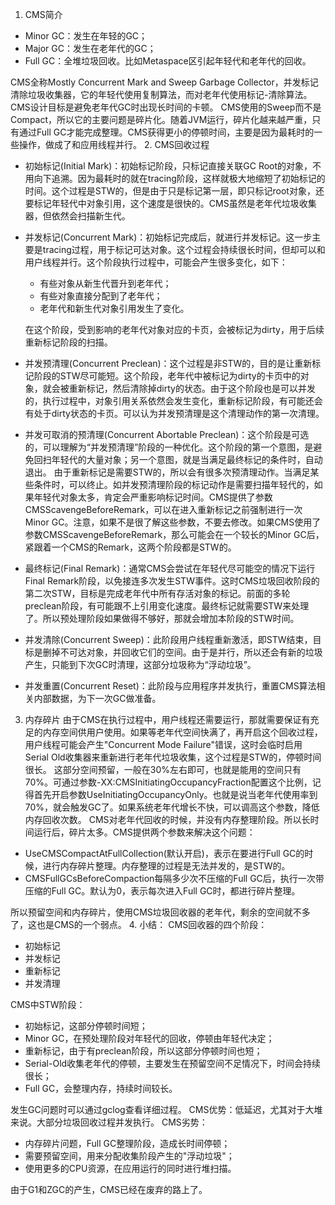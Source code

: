 1. CMS简介
 - Minor GC：发生在年轻的GC；
 - Major GC：发生在老年代的GC；
 - Full GC：全堆垃圾回收。比如Metaspace区引起年轻代和老年代的回收。

 CMS全称Mostly Concurrent Mark and Sweep Garbage Collector，并发标记清除垃圾收集器，它的年轻代使用复制算法，而对老年代使用标记-清除算法。CMS设计目标是避免老年代GC时出现长时间的卡顿。
 CMS使用的Sweep而不是Compact，所以它的主要问题是碎片化。随着JVM运行，碎片化越来越严重，只有通过Full GC才能完成整理。CMS获得更小的停顿时间，主要是因为最耗时的一些操作，做成了和应用线程并行。
2. CMS回收过程
 - 初始标记(Initial Mark)：初始标记阶段，只标记直接关联GC Root的对象，不用向下追溯。因为最耗时的就在tracing阶段，这样就极大地缩短了初始标记的时间。这个过程是STW的，但是由于只是标记第一层，即只标记root对象，还要标记年轻代中对象引用，这个速度是很快的。CMS虽然是老年代垃圾收集器，但依然会扫描新生代。
 - 并发标记(Concurrent Mark)：初始标记完成后，就进行并发标记。这一步主要是tracing过程，用于标记可达对象。这个过程会持续很长时间，但却可以和用户线程并行。这个阶段执行过程中，可能会产生很多变化，如下：
    - 有些对象从新生代晋升到老年代；
    - 有些对象直接分配到了老年代；
    - 老年代和新生代对象引用发生了变化。 
    
    在这个阶段，受到影响的老年代对象对应的卡页，会被标记为dirty，用于后续重新标记阶段的扫描。
 - 并发预清理(Concurrent Preclean)：这个过程是非STW的，目的是让重新标记阶段的STW尽可能短。这个阶段，老年代中被标记为dirty的卡页中的对象，就会被重新标记，然后清除掉dirty的状态。由于这个阶段也是可以并发的，执行过程中，对象引用关系依然会发生变化，重新标记阶段，有可能还会有处于dirty状态的卡页。可以认为并发预清理是这个清理动作的第一次清理。
 - 并发可取消的预清理(Concurrent Abortable Preclean)：这个阶段是可选的，可以理解为“并发预清理”阶段的一种优化。这个阶段的第一个意图，是避免回扫年轻代的大量对象；另一个意图，就是当满足最终标记的条件时，自动退出。
 由于重新标记是需要STW的，所以会有很多次预清理动作。当满足某些条件时，可以终止。如并发预清理阶段的标记动作是需要扫描年轻代的，如果年轻代对象太多，肯定会严重影响标记时间。CMS提供了参数CMSScavengeBeforeRemark，可以在进入重新标记之前强制进行一次Minor GC。注意，如果不是很了解这些参数，不要去修改。如果CMS使用了参数CMSScavengeBeforeRemark，那么可能会在一个较长的Minor GC后，紧跟着一个CMS的Remark，这两个阶段都是STW的。
 - 最终标记(Final Remark)：通常CMS会尝试在年轻代尽可能空的情况下运行Final Remark阶段，以免接连多次发生STW事件。这时CMS垃圾回收阶段的第二次STW，目标是完成老年代中所有存活对象的标记。前面的多轮preclean阶段，有可能跟不上引用变化速度。最终标记就需要STW来处理了。所以预处理阶段如果做得不够好，那就会增加本阶段的STW时间。
 - 并发清除(Concurrent Sweep)：此阶段用户线程重新激活，即STW结束，目标是删掉不可达对象，并回收它们的空间。由于是并行，所以还会有新的垃圾产生，只能到下次GC时清理，这部分垃圾称为“浮动垃圾”。
 - 并发重置(Concurrent Reset)：此阶段与应用程序并发执行，重置CMS算法相关内部数据，为下一次GC做准备。

3. 内存碎片
 由于CMS在执行过程中，用户线程还需要运行，那就需要保证有充足的内存空间供用户使用。如果等老年代空间快满了，再开启这个回收过程，用户线程可能会产生"Concurrent Mode Failure"错误，这时会临时启用Serial Old收集器来重新进行老年代垃圾收集，这个过程是STW的，停顿时间很长。
 这部分空间预留，一般在30%左右即可，也就是能用的空间只有70%。可通过参数-XX:CMSInitiatingOccupancyFraction配置这个比例，记得首先开启参数UseInitiatingOccupancyOnly。也就是说当老年代使用率到70%，就会触发GC了。如果系统老年代增长不快，可以调高这个参数，降低内存回收次数。
 CMS对老年代回收的时候，并没有内存整理阶段。所以长时间运行后，碎片太多。CMS提供两个参数来解决这个问题：
 - UseCMSCompactAtFullCollection(默认开启)，表示在要进行Full GC的时候，进行内存碎片整理。内存整理的过程是无法并发的，是STW的。
 - CMSFullGCsBeforeCompaction每隔多少次不压缩的Full GC后，执行一次带压缩的Full GC。默认为0，表示每次进入Full GC时，都进行碎片整理。

 所以预留空间和内存碎片，使用CMS垃圾回收器的老年代，剩余的空间就不多了，这也是CMS的一个弱点。
4. 小结：
 CMS回收器的四个阶段：
   - 初始标记
   - 并发标记
   - 重新标记
   - 并发清理

 CMS中STW阶段：
   - 初始标记，这部分停顿时间短；
   - Minor GC，在预处理阶段对年轻代的回收，停顿由年轻代决定；
   - 重新标记，由于有preclean阶段，所以这部分停顿时间也短；
   - Serial-Old收集老年代的停顿，主要发生在预留空间不足情况下，时间会持续很长；
   - Full GC，会整理内存，持续时间较长。

 发生GC问题时可以通过gclog查看详细过程。
 CMS优势：低延迟，尤其对于大堆来说。大部分垃圾回收过程并发执行。
 CMS劣势：
   - 内存碎片问题，Full GC整理阶段，造成长时间停顿；
   - 需要预留空间，用来分配收集阶段产生的"浮动垃圾"；
   - 使用更多的CPU资源，在应用运行的同时进行堆扫描。
   
 由于G1和ZGC的产生，CMS已经在废弃的路上了。